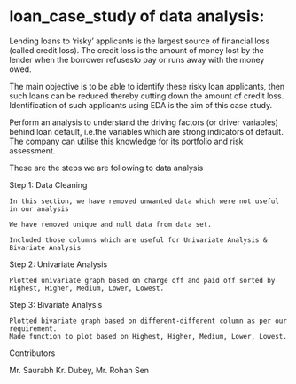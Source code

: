 # loan_case_study of data analysis:


Lending loans to ‘risky’ applicants is the largest source of financial loss
(called credit loss). The credit loss is the amount of money lost by the lender 
when the borrower refusesto pay or runs away with the money owed.  

The main objective is to be able to identify these risky loan applicants, 
then such loans can be reduced thereby cutting down the amount of credit loss. 
Identification of such applicants using EDA is the aim of this case study.   

Perform an analysis to understand the driving factors (or driver variables)
behind loan default, i.e.the variables which are strong indicators of default.  
The company can utilise this knowledge for its portfolio and risk assessment. 

These are the steps we are following to data analysis

Step 1: Data Cleaning

    In this section, we have removed unwanted data which were not useful in our analysis

    We have removed unique and null data from data set. 

    Included those columns which are useful for Univariate Analysis & Bivariate Analysis

Step 2: Univariate Analysis

    Plotted univariate graph based on charge off and paid off sorted by Highest, Higher, Medium, Lower, Lowest.


Step 3: Bivariate Analysis

    Plotted bivariate graph based on different-different column as per our requirement.
    Made function to plot based on Highest, Higher, Medium, Lower, Lowest.


Contributors

Mr. Saurabh Kr. Dubey, Mr. Rohan Sen
